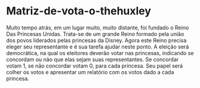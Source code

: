 # Matriz-de-vota-o-thehuxley
Muito tempo atrás, em um lugar muito, muito distante, foi fundado o Reino Das Princesas Unidas. Trata-se de um grande Reino formado pela união dos povos liderados pelas princesas da Disney. Agora este Reino precisa eleger seu representante e é sua tarefa ajudar neste ponto.   A eleição será democrática, na qual os eleitores deverão votar nas princesas, indicando se concordam ou não que elas sejam suas representantes. Se concordar votam 1, se não concordar votam 0, para cada princesa.   Seu papel será colher os votos e apresentar um relatório com os votos dado a cada princesa.
